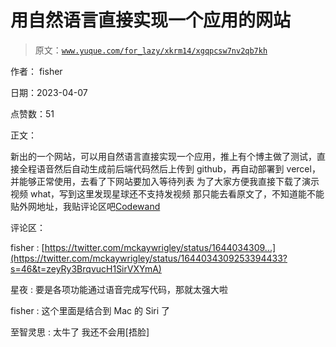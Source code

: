 # 用自然语言直接实现一个应用的网站

> 原文：[`www.yuque.com/for_lazy/xkrm14/xgqpcsw7nv2qb7kh`](https://www.yuque.com/for_lazy/xkrm14/xgqpcsw7nv2qb7kh)

作者： fisher

日期：2023-04-07

点赞数：51

正文：

新出的一个网站，可以用自然语言直接实现一个应用，推上有个博主做了测试，直接全程语音然后自动生成前后端代码然后上传到 github，再自动部署到 vercel，并能够正常使用，去看了下网站要加入等待列表 为了大家方便我直接下载了演示视频 what，写到这里发现星球还不支持发视频 那只能去看原文了，不知道能不能贴外网地址，我贴评论区吧[Codewand](https://www.codewand.co/)

评论区：

fisher : [https://twitter.com/mckaywrigley/status/1644034309...](https://twitter.com/mckaywrigley/status/1644034309253394433?s=46&t=zeyRy3BrqvucH1SirVXYmA)

星夜 : 要是各项功能通过语音完成写代码，那就太强大啦

fisher : 这个里面是结合到 Mac 的 Siri 了

至智灵思 : 太牛了 我还不会用[捂脸]

